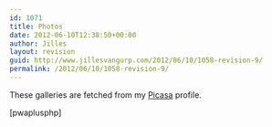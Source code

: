 ```yaml
---
id: 1071
title: Photos
date: 2012-06-10T12:38:50+00:00
author: Jilles
layout: revision
guid: http://www.jillesvangurp.com/2012/06/10/1058-revision-9/
permalink: /2012/06/10/1058-revision-9/
---
```

These galleries are fetched from my <a href="https://picasaweb.google.com/jillesvangurp/" title="Picasa profile">Picasa</a> profile.

[pwaplusphp]
